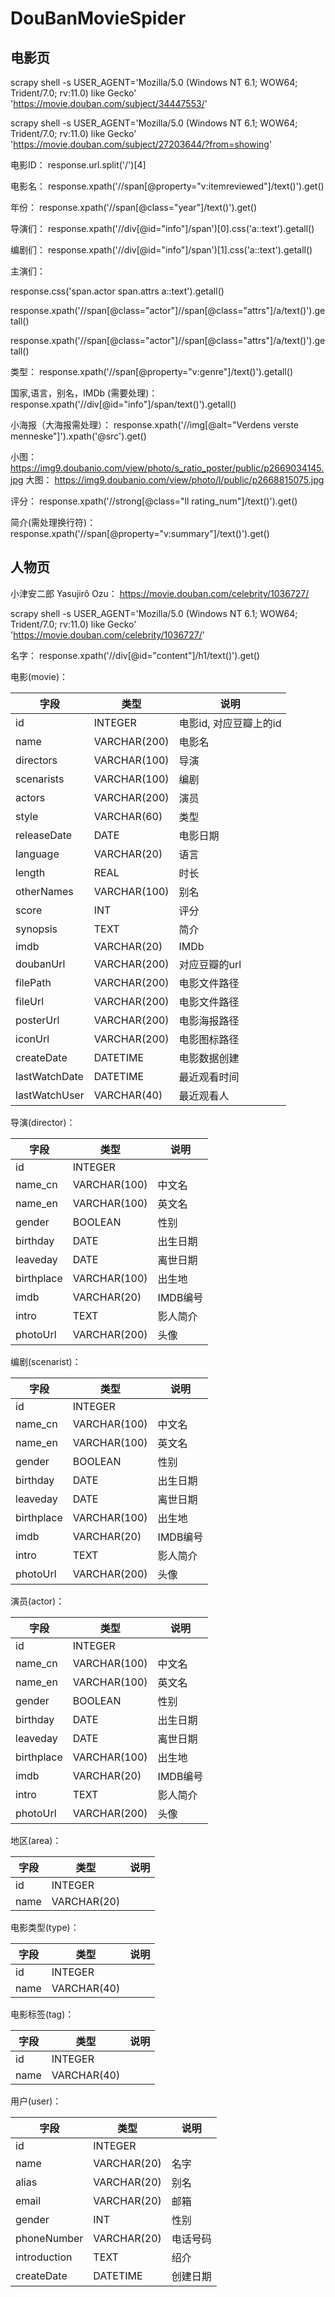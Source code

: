 # DouBanMovieSpider

## 电影页
scrapy shell -s USER_AGENT='Mozilla/5.0 (Windows NT 6.1; WOW64; Trident/7.0; rv:11.0) like Gecko' 'https://movie.douban.com/subject/34447553/'


scrapy shell -s USER_AGENT='Mozilla/5.0 (Windows NT 6.1; WOW64; Trident/7.0; rv:11.0) like Gecko' 'https://movie.douban.com/subject/27203644/?from=showing'

电影ID：
response.url.split('/')[4]

电影名：
response.xpath('//span[@property="v:itemreviewed"]/text()').get()


年份：
response.xpath('//span[@class="year"]/text()').get()

导演们：
response.xpath('//div[@id="info"]/span')[0].css('a::text').getall()


编剧们：
response.xpath('//div[@id="info"]/span')[1].css('a::text').getall()

主演们：

response.css('span.actor span.attrs a::text').getall()

response.xpath('//span[@class="actor"]//span[@class="attrs"]/a/text()').getall()


response.xpath('//span[@class="actor"]//span[@class="attrs"]/a/text()').getall()

类型：
response.xpath('//span[@property="v:genre"]/text()').getall()

国家,语言，别名，IMDb (需要处理)：
response.xpath('//div[@id="info"]/span/text()').getall()


小海报（大海报需处理）：
response.xpath('//img[@alt="Verdens verste menneske"]').xpath('@src').get()


小图：
https://img9.doubanio.com/view/photo/s_ratio_poster/public/p2669034145.jpg
大图：
https://img9.doubanio.com/view/photo/l/public/p2668815075.jpg

评分：
response.xpath('//strong[@class="ll rating_num"]/text()').get()

简介(需处理换行符)：
response.xpath('//span[@property="v:summary"]/text()').get()



## 人物页

小津安二郎 Yasujirô Ozu：
https://movie.douban.com/celebrity/1036727/

scrapy shell -s USER_AGENT='Mozilla/5.0 (Windows NT 6.1; WOW64; Trident/7.0; rv:11.0) like Gecko' 'https://movie.douban.com/celebrity/1036727/'

名字：
response.xpath('//div[@id="content"]/h1/text()').get()


电影(movie)：

|  字段   | 类型  | 说明  |
|  ----  | ---- | ---- |
| id | INTEGER | 电影id, 对应豆瓣上的id |
| name | VARCHAR(200) | 电影名 |
| directors | VARCHAR(100) | 导演 |
| scenarists | VARCHAR(100) | 编剧 |
| actors | VARCHAR(200) | 演员 |
| style | VARCHAR(60) | 类型 |
| releaseDate | DATE | 电影日期 |
| language | VARCHAR(20) | 语言 |
| length | REAL | 时长 |
| otherNames | VARCHAR(100) | 别名 |
| score | INT | 评分 |
| synopsis | TEXT | 简介 |
| imdb | VARCHAR(20) | IMDb |
| doubanUrl | VARCHAR(200) | 对应豆瓣的url |
| filePath | VARCHAR(200) | 电影文件路径 |
| fileUrl | VARCHAR(200) | 电影文件路径 |
| posterUrl | VARCHAR(200) | 电影海报路径 |
| iconUrl | VARCHAR(200) | 电影图标路径 |
| createDate | DATETIME | 电影数据创建 |
| lastWatchDate | DATETIME | 最近观看时间 |
| lastWatchUser | VARCHAR(40) | 最近观看人 |

导演(director)：

|  字段   | 类型  | 说明  |
|  ----  | ---- | ---- |
| id | INTEGER |  |
| name_cn | VARCHAR(100) | 中文名 |
| name_en | VARCHAR(100) | 英文名 |
| gender | BOOLEAN | 性别 |
| birthday | DATE | 出生日期 |
| leaveday | DATE | 离世日期 |
| birthplace | VARCHAR(100) | 出生地 |
| imdb | VARCHAR(20) | IMDB编号 |
| intro | TEXT | 影人简介 |
| photoUrl | VARCHAR(200) | 头像 |


编剧(scenarist)：

|  字段   | 类型  | 说明  |
|  ----  | ---- | ---- |
| id | INTEGER |  |
| name_cn | VARCHAR(100) | 中文名 |
| name_en | VARCHAR(100) | 英文名 |
| gender | BOOLEAN | 性别 |
| birthday | DATE | 出生日期 |
| leaveday | DATE | 离世日期 |
| birthplace | VARCHAR(100) | 出生地 |
| imdb | VARCHAR(20) | IMDB编号 |
| intro | TEXT | 影人简介 |
| photoUrl | VARCHAR(200) | 头像 |

演员(actor)：

|  字段   | 类型  | 说明  |
|  ----  | ---- | ---- |
| id | INTEGER |  |
| name_cn | VARCHAR(100) | 中文名 |
| name_en | VARCHAR(100) | 英文名 |
| gender | BOOLEAN | 性别 |
| birthday | DATE | 出生日期 |
| leaveday | DATE | 离世日期 |
| birthplace | VARCHAR(100) | 出生地 |
| imdb | VARCHAR(20) | IMDB编号 |
| intro | TEXT | 影人简介 |
| photoUrl | VARCHAR(200) | 头像 |

地区(area)：
>
|  字段   | 类型  | 说明  |
|  ----  | ---- | ---- |
| id | INTEGER |  |
| name | VARCHAR(20) |  |

电影类型(type)：

|  字段   | 类型  | 说明  |
|  ----  | ---- | ---- |
| id | INTEGER |  |
| name | VARCHAR(40) |  |

电影标签(tag)：

|  字段   | 类型  | 说明  |
|  ----  | ---- | ---- |
| id | INTEGER |  |
| name | VARCHAR(40) |  |

用户(user)：

|  字段   | 类型  | 说明  |
|  ----  | ---- | ---- |
| id | INTEGER |  |
| name | VARCHAR(20) | 名字 |
| alias | VARCHAR(20) | 别名 |
| email | VARCHAR(20) | 邮箱 |
| gender | INT | 性别 |
| phoneNumber | VARCHAR(20) | 电话号码 |
| introduction | TEXT | 绍介 |
| createDate | DATETIME | 创建日期 |